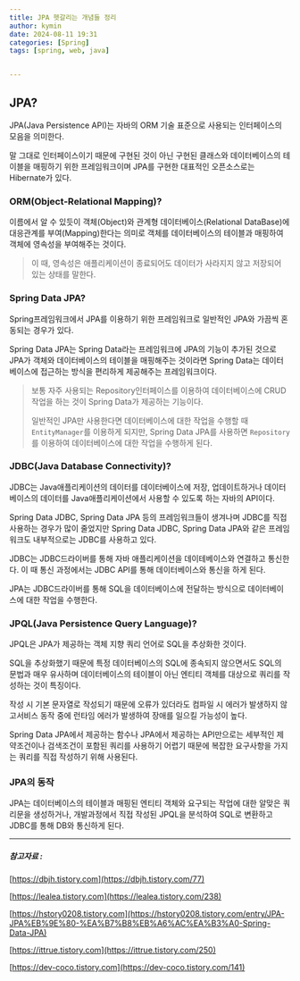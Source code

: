 ```yaml
---
title: JPA 헷갈리는 개념들 정리
author: kymin
date: 2024-08-11 19:31
categories: [Spring]
tags: [spring, web, java]


---
```


## JPA?

JPA(Java Persistence API)는 자바의 ORM 기술 표준으로 사용되는 인터페이스의 모음을 의미한다.

말 그대로 인터페이스이기 때문에 구현된 것이 아닌 구현된 클래스와 데이터베이스의 테이블을 매핑하기 위한 프레임워크이며 JPA를 구현한 대표적인 오픈소스로는 Hibernate가 있다.

### ORM(Object-Relational Mapping)?

이름에서 알 수 있듯이 객체(Object)와 관계형 데이터베이스(Relational DataBase)에 대응관계를 부여(Mapping)한다는 의미로 객체를 데이터베이스의 테이블과 매핑하여 객체에 영속성을 부여해주는 것이다.

> 이 때, 영속성은 애플리케이션이 종료되어도 데이터가 사라지지 않고 저장되어 있는 상태를 말한다.

### Spring Data JPA?

Spring프레임워크에서 JPA를 이용하기 위한 프레임워크로 일반적인 JPA와 가끔씩 혼동되는 경우가 있다.

Spring Data JPA는 Spring Data라는 프레임워크에 JPA의 기능이 추가된 것으로 JPA가 객체와 데이터베이스의 테이블을 매핑해주는 것이라면 Spring Data는 데이터베이스에 접근하는 방식을 편리하게 제공해주는 프레임워크이다.

> 보통 자주 사용되는 Repository인터페이스를 이용하여 데이터베이스에 CRUD작업을 하는 것이 Spring Data가 제공하는 기능이다.
>
> 일반적인 JPA만 사용한다면 데이터베이스에 대한 작업을 수행할 때 `EntityManager`를 이용하게 되지만, Spring Data JPA를 사용하면 `Repository`를 이용하여 데이터베이스에 대한 작업을 수행하게 된다.

### JDBC(Java Database Connectivity)?

JDBC는 Java애플리케이션의 데이터를 데이터베이스에 저장, 업데이트하거나 데이터베이스의 데이터를 Java애플리케이션에서 사용할 수 있도록 하는 자바의 API이다.

Spring Data JDBC, Spring Data JPA 등의 프레임워크들이 생겨나며 JDBC를 직접 사용하는 경우가 많이 줄었지만 Spring Data JDBC, Spring Data JPA와 같은 프레임워크도 내부적으로는 JDBC를 사용하고 있다.

JDBC는 JDBC드라이버를 통해 자바 애플리케이션을 데이테베이스와 연결하고 통신한다. 이 때 통신 과정에서는 JDBC API를 통해 데이터베이스와 통신을 하게 된다.

JPA는 JDBC드라이버를 통해 SQL을 데이터베이스에 전달하는 방식으로 데이터베이스에 대한 작업을 수행한다.

### JPQL(Java Persistence Query Language)?

JPQL은 JPA가 제공하는 객체 지향 쿼리 언어로 SQL을 추상화한 것이다.

SQL을 추상화했기 때문에 특정 데이터베이스의 SQL에 종속되지 않으면서도 SQL의 문법과 매우 유사하며 데이터베이스의 테이블이 아닌 엔티티 객체를 대상으로 쿼리를 작성하는 것이 특징이다.

작성 시 기본 문자열로 작성되기 때문에 오류가 있더라도 컴파일 시 에러가 발생하지 않고서비스 동작 중에 런타임 에러가 발생하여 장애를 일으킬 가능성이 높다.

Spring Data JPA에서 제공하는 함수나 JPA에서 제공하는 API만으로는 세부적인 제약조건이나 검색조건이 포함된 쿼리를 사용하기 어렵기 때문에 복잡한 요구사항을 가지는 쿼리를 직접 작성하기 위해 사용된다.

### JPA의 동작

JPA는 데이터베이스의 테이블과 매핑된 엔티티 객체와 요구되는 작업에 대한 알맞은 쿼리문을 생성하거나, 개발과정에서 직접 작성된 JPQL을 분석하여 SQL로 변환하고 JDBC를 통해 DB와 통신하게 된다.

-----

##### 참고자료 :

[https://dbjh.tistory.com](https://dbjh.tistory.com/77)

[https://lealea.tistory.com](https://lealea.tistory.com/238)

[https://hstory0208.tistory.com](https://hstory0208.tistory.com/entry/JPA-JPA%EB%9E%80-%EA%B7%B8%EB%A6%AC%EA%B3%A0-Spring-Data-JPA)

[https://ittrue.tistory.com](https://ittrue.tistory.com/250)

[https://dev-coco.tistory.com](https://dev-coco.tistory.com/141)